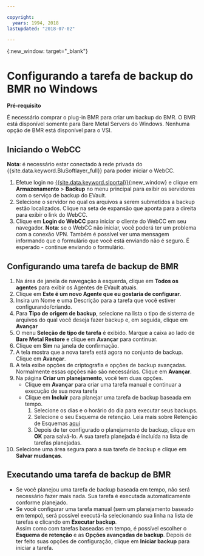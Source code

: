 ```yaml
---

copyright:
  years: 1994, 2018
lastupdated: "2018-07-02"

---
```

{:new_window: target="_blank"}

# Configurando a tarefa de backup do BMR no Windows

**Pré-requisito**

É necessário comprar o plug-in BMR para criar um backup do BMR. O BMR está disponível somente para
Bare Metal Servers do Windows. Nenhuma opção de BMR está disponível para o VSI.

## Iniciando o WebCC
**Nota**: é necessário estar conectado à rede privada do
{{site.data.keyword.BluSoftlayer_full}} para poder iniciar o WebCC.
1. Efetue login no [{{site.data.keyword.slportal}}](https://control.softlayer.com/){:new_window} e clique em **Armazenamento** > **Backup** no menu principal para exibir os servidores com o serviço de backup do EVault. 
2. Selecione o servidor no qual os arquivos a serem submetidos a backup estão localizados. Clique na seta de expansão que aponta para a direita para exibir o link do WebCC.
4. Clique em **Login do WebCC** para iniciar o cliente do WebCC em seu navegador.
  **Nota**: se o WebCC não iniciar, você poderá ter um problema com a conexão VPN. Também é possível ver uma mensagem informando que o formulário que você está enviando não é seguro. É esperado - continue enviando o formulário.
  
## Configurando uma tarefa de backup de BMR

1. Na área de janela de navegação à esquerda, clique em **Todos os agentes** para exibir os Agentes de EVault atuais.
2. Clique em **Este é um novo Agente que eu gostaria de configurar**.
3. Insira um Nome e uma Descrição para a tarefa que você estiver configurando/criando.
4. Para **Tipo de origem de backup**, selecione na lista o tipo de sistema de arquivos do qual você deseja fazer backup e, em seguida, clique em **Avançar**
5. O menu **Seleção de tipo de tarefa** é exibido. Marque a caixa ao lado de
**Bare Metal Restore** e clique em **Avançar** para continuar.
6. Clique em **Sim** na janela de confirmação.
7. A tela mostra que a nova tarefa está agora no conjunto de backup. Clique em **Avançar**.
8. A tela exibe opções de criptografia e opções de backup avançadas. Normalmente essas opções não são necessárias. Clique em **Avançar**.   
9. Na página **Criar um planejamento**, você tem duas opções. 
   - Clique em **Avançar** para criar uma tarefa manual e continuar a execução de sua nova tarefa
   - Clique em **Incluir** para planejar uma tarefa de backup baseada em tempo. 
     1. Selecione os dias e o horário do dia para executar seus backups.
     2. Selecione o seu Esquema de retenção. Leia mais sobre Retenção de Esquemas [aqui](evault-backup-faq.html)
     3. Depois de ter configurado o planejamento de backup, clique em **OK** para salvá-lo. A sua tarefa planejada é incluída na lista de tarefas planejadas. 
10. Selecione uma área segura para a sua tarefa de backup e clique em **Salvar mudanças**.


## Executando uma tarefa de backup de BMR

  - Se você planejou uma tarefa de backup baseada em tempo, não será necessário fazer mais nada. Sua tarefa é executada automaticamente conforme planejado.
  - Se você configurar uma tarefa manual (sem um planejamento baseado em tempo), será possível executá-la selecionando sua linha na lista de tarefas e clicando em **Executar backup**. <br/> Assim como com tarefas baseadas em tempo, é possível escolher o **Esquema de retenção** e as **Opções avançadas de backup**. Depois de ter feito suas opções de configuração, clique em **Iniciar backup** para iniciar a tarefa.
